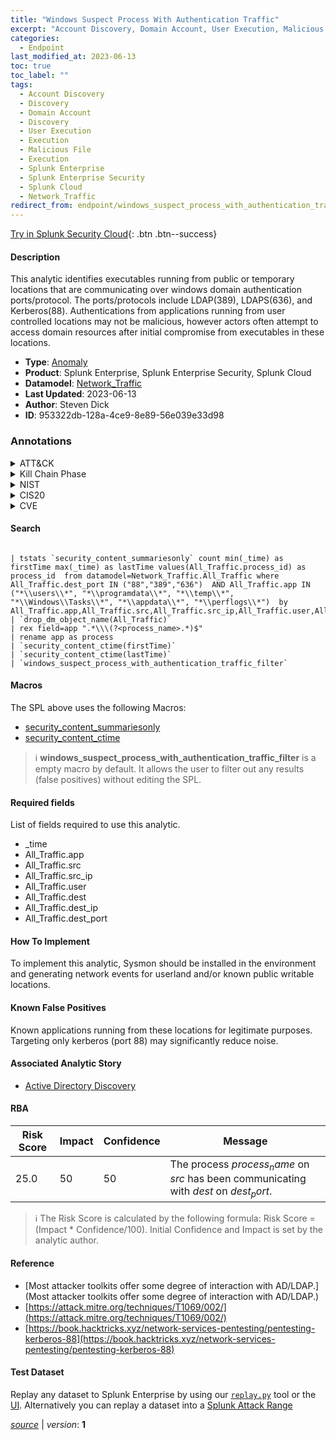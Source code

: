```yaml
---
title: "Windows Suspect Process With Authentication Traffic"
excerpt: "Account Discovery, Domain Account, User Execution, Malicious File"
categories:
  - Endpoint
last_modified_at: 2023-06-13
toc: true
toc_label: ""
tags:
  - Account Discovery
  - Discovery
  - Domain Account
  - Discovery
  - User Execution
  - Execution
  - Malicious File
  - Execution
  - Splunk Enterprise
  - Splunk Enterprise Security
  - Splunk Cloud
  - Network_Traffic
redirect_from: endpoint/windows_suspect_process_with_authentication_traffic/
---
```




[Try in Splunk Security Cloud](https://www.splunk.com/en_us/cyber-security.html){: .btn .btn--success}

#### Description

This analytic identifies executables running from public or temporary locations that are communicating over windows domain authentication ports/protocol. The ports/protocols include LDAP(389), LDAPS(636), and Kerberos(88). Authentications from applications  running from user controlled locations may not be malicious, however actors often attempt to access domain resources after initial  compromise from executables in these locations.

- **Type**: [Anomaly](https://github.com/splunk/security_content/wiki/Detection-Analytic-Types)
- **Product**: Splunk Enterprise, Splunk Enterprise Security, Splunk Cloud
- **Datamodel**: [Network_Traffic](https://docs.splunk.com/Documentation/CIM/latest/User/NetworkTraffic)
- **Last Updated**: 2023-06-13
- **Author**: Steven Dick
- **ID**: 953322db-128a-4ce9-8e89-56e039e33d98

### Annotations
<details>
  <summary>ATT&CK</summary>

<div markdown="1">

#### [ATT&CK](https://attack.mitre.org/)

| ID          | Technique   | Tactic         |
| ----------- | ----------- |--------------- |
| [T1087](https://attack.mitre.org/techniques/T1087/) | Account Discovery | Discovery |

| [T1087.002](https://attack.mitre.org/techniques/T1087/002/) | Domain Account | Discovery |

| [T1204](https://attack.mitre.org/techniques/T1204/) | User Execution | Execution |

| [T1204.002](https://attack.mitre.org/techniques/T1204/002/) | Malicious File | Execution |

</div>
</details>


<details>
  <summary>Kill Chain Phase</summary>

<div markdown="1">

* Exploitation
* Installation


</div>
</details>


<details>
  <summary>NIST</summary>

<div markdown="1">

* DE.AE



</div>
</details>

<details>
  <summary>CIS20</summary>

<div markdown="1">

* CIS 10



</div>
</details>

<details>
  <summary>CVE</summary>

<div markdown="1">


</div>
</details>


#### Search

```

| tstats `security_content_summariesonly` count min(_time) as firstTime max(_time) as lastTime values(All_Traffic.process_id) as process_id  from datamodel=Network_Traffic.All_Traffic where All_Traffic.dest_port IN ("88","389","636")  AND All_Traffic.app IN ("*\\users\\*", "*\\programdata\\*", "*\\temp\\*", "*\\Windows\\Tasks\\*", "*\\appdata\\*", "*\\perflogs\\*")  by All_Traffic.app,All_Traffic.src,All_Traffic.src_ip,All_Traffic.user,All_Traffic.dest,All_Traffic.dest_ip,All_Traffic.dest_port 
| `drop_dm_object_name(All_Traffic)`  
| rex field=app ".*\\\(?<process_name>.*)$" 
| rename app as process 
| `security_content_ctime(firstTime)`  
| `security_content_ctime(lastTime)` 
| `windows_suspect_process_with_authentication_traffic_filter`
```

#### Macros
The SPL above uses the following Macros:
* [security_content_summariesonly](https://github.com/splunk/security_content/blob/develop/macros/security_content_summariesonly.yml)
* [security_content_ctime](https://github.com/splunk/security_content/blob/develop/macros/security_content_ctime.yml)

> :information_source:
> **windows_suspect_process_with_authentication_traffic_filter** is a empty macro by default. It allows the user to filter out any results (false positives) without editing the SPL.



#### Required fields
List of fields required to use this analytic.
* _time
* All_Traffic.app
* All_Traffic.src
* All_Traffic.src_ip
* All_Traffic.user
* All_Traffic.dest
* All_Traffic.dest_ip
* All_Traffic.dest_port



#### How To Implement
To implement this analytic, Sysmon should be installed in the environment and generating network events for  userland and/or known public writable locations.
#### Known False Positives
Known applications running from these locations for legitimate purposes. Targeting only kerberos (port 88) may significantly reduce noise.

#### Associated Analytic Story
* [Active Directory Discovery](/stories/active_directory_discovery)




#### RBA

| Risk Score  | Impact      | Confidence   | Message      |
| ----------- | ----------- |--------------|--------------|
| 25.0 | 50 | 50 | The process $process_name$ on $src$ has been communicating with $dest$ on $dest_port$. |


> :information_source:
> The Risk Score is calculated by the following formula: Risk Score = (Impact * Confidence/100). Initial Confidence and Impact is set by the analytic author.


#### Reference

* [Most attacker toolkits offer some degree of interaction with AD/LDAP.](Most attacker toolkits offer some degree of interaction with AD/LDAP.)
* [https://attack.mitre.org/techniques/T1069/002/](https://attack.mitre.org/techniques/T1069/002/)
* [https://book.hacktricks.xyz/network-services-pentesting/pentesting-kerberos-88](https://book.hacktricks.xyz/network-services-pentesting/pentesting-kerberos-88)



#### Test Dataset
Replay any dataset to Splunk Enterprise by using our [`replay.py`](https://github.com/splunk/attack_data#using-replaypy) tool or the [UI](https://github.com/splunk/attack_data#using-ui).
Alternatively you can replay a dataset into a [Splunk Attack Range](https://github.com/splunk/attack_range#replay-dumps-into-attack-range-splunk-server)




[*source*](https://github.com/splunk/security_content/tree/develop/detections/endpoint/windows_suspect_process_with_authentication_traffic.yml) \| *version*: **1**